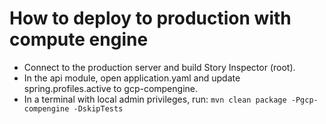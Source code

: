# How to deploy to production with compute engine
- Connect to the production server and build Story Inspector (root).
- In the api module, open application.yaml and update spring.profiles.active to gcp-compengine.
- In a terminal with local admin privileges, run: `mvn clean package -Pgcp-compengine -DskipTests`
